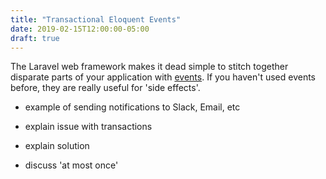 ```yaml
---
title: "Transactional Eloquent Events"
date: 2019-02-15T12:00:00-05:00
draft: true
---
```


The Laravel web framework makes it dead simple to stitch together disparate parts of your application with [events](https://laravel.com/docs/5.7/events).  If you haven't used events before, they are really useful for 'side effects'.

- example of sending notifications to Slack, Email, etc

- explain issue with transactions

- explain solution

- discuss 'at most once'